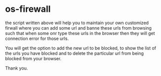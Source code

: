 # os-firewall
the script written above will help you to maintain your own customized firwall where you can add some url 
and banne these urls from browsing such that when some onr type these urls in the browser then they will get 
connection error for those urls.

You will get the option to add the new url to be blocked, to show the list of the urls you have blocked and 
to delete the particular url from being blocked from your browser.

Thank you.
